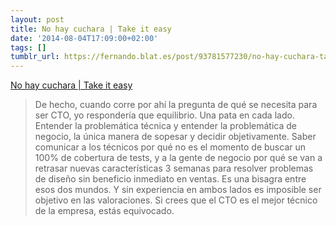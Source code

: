```yaml
---
layout: post
title: No hay cuchara | Take it easy
date: '2014-08-04T17:09:00+02:00'
tags: []
tumblr_url: https://fernando.blat.es/post/93781577230/no-hay-cuchara-take-it-easy
---
```

[No hay cuchara | Take it easy](http://blog.aitorciki.net/2014/08/01/no-hay-cuchara/?utm_source=Bonilista&utm_campaign=216a069c5c-Gaceta_03_08_2013&utm_medium=email&utm_term=0_e67967d43f-216a069c5c-316118701)  

> De hecho, cuando corre por ahí la pregunta de qué se necesita para ser CTO, yo respondería que equilibrio. Una pata en cada lado. Entender la problemática técnica y entender la problemática de negocio, la única manera de sopesar y decidir objetivamente. Saber comunicar a los técnicos por qué no es el momento de buscar un 100% de cobertura de tests, y a la gente de negocio por qué se van a retrasar nuevas características 3 semanas para resolver problemas de diseño sin beneficio inmediato en ventas. Es una bisagra entre esos dos mundos. Y sin experiencia en ambos lados es imposible ser objetivo en las valoraciones. Si crees que el CTO es el mejor técnico de la empresa, estás equivocado.
